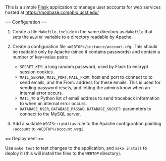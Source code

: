 This is a simple [Flask](http://flask.pocoo.org/) application to manage
user accounts for web services hosted at https://modbase.compbio.ucsf.edu/

== Configuration ==

1. Create a file `Makefile.include` in the same directory as `Makefile` that
   sets the `WEBTOP` variable to a directory readable by Apache.

2. Create a configuration file `<WEBTOP>/instance/account.cfg`. This should
   be readable only by Apache (since it contains passwords) and contain
   a number of key=value pairs:
   - `SECRET_KEY`: a long random password, used by Flask to encrypt
     session cookies.
   - `MAIL_SERVER`, `MAIL_PORT`, `MAIL_FROM`: host and port to
     connect to to send emails, and the From: address for these emails.
     This is used for sending password resets, and letting the admins know
     when an internal error occurs.
   - `MAIL_TO` a Python list of email address to send traceback information to
     when an internal error occurs.
   - `DATABASE_USER`, `DATABASE_PASSWD`, `DATABASE_SOCKET`: parameters to
     connect to the MySQL server.

3. Add a suitable `WSGIScriptAlias` rule to the Apache configuration pointing
   `/account` to `<WEBTOP>/account.wsgi`.

== Deployment ==

Use `make test` to test changes to the application, and `make install` to
deploy it (this will install the files to the `WEBTOP` directory).
